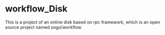 # workflow_Disk
This is a project of an online disk based on rpc framework, which is an open source project named sogo/workflow
